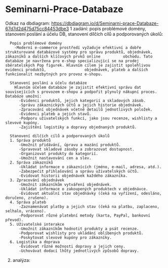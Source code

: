 # Seminarni-Prace-Databaze
Odkaz na dbdiagram: https://dbdiagram.io/d/Seminarni-prace-Databaze-67d7d2d475d75cc84453dbe3
1 zadání:
  popis problémové domény, stanovení poslání a účelu DB, stanovení dílčích cílů a podporovaných úkolů:
  
      Popis problémové domény
        -Moderní e-commerce prostředí vyžaduje efektivní a dobře strukturované databázové systémy pro správu produktů, objednávek, zákazníků a dalších klíčových prvků online          obchodu. Tato databáze je navržena pro e-shop specializující se na prodej sběratelských Pop figurek. Hlavním cílem je zajistit spolehlivou evidenci produktů,                 objednávek, plateb a dalších funkcionalit nezbytných pro provoz e-shopu.
        
      Stanovení poslání a účelu databáze
        Hlavním účelem databáze je zajistit efektivní správu dat souvisejících s provozem e-shopu a podpořit plynulý nákupní proces. Databáze umožní:
          -Evidenci produktů, jejich kategorií a skladových zásob.
          -Správu zákaznických účtů a jejich historie objednávek.
          -Zpracování objednávek včetně detailů jednotlivých položek.
          -Evidenci plateb a jejich stavů.
          -Podporu uživatelských funkcí, jako jsou recenze, wishlisty a slevové kupóny.
          -Zajištění logistiky a dopravy objednaných produktů.
          
      Stanovení dílčích cílů a podporovaných úkolů
      1. Správa produktů
          -Umožnit přidávání, úpravu a mazání produktů. 
          -Spravovat skladové zásoby a zobrazovat dostupnost.
          -Organizovat produkty do kategorií.        
          -Umožnit nastavování cen a slev.
      2. Správa zákazníků
          -Ukládat informace o zákaznících (jméno, e-mail, adresa, atd.).
          -Zabezpečit přihlašování a správu uživatelských účtů.
          -Evidovat historii objednávek každého zákazníka.
      3. Zpracování objednávek
          -Umožnit zákazníkům vytváření objednávek.
          -Ukládat informace o zakoupených produktech v objednávce.
          -Evidovat aktuální stav objednávky (čeká na vyřízení, odesláno, doručeno, zrušeno).
      4. Správa plateb
          -Zaznamenávat platby a jejich stav (čeká na platbu, zaplaceno, selhalo, vráceno).
          -Podporovat různé platební metody (karta, PayPal, bankovní převod).
      5. Uživatelské interakce
          -Umožnit zákazníkům hodnotit produkty a psát recenze.
          -Podporovat wishlisty pro ukládání oblíbených produktů.
          -Poskytovat slevové kupóny pro zákazníky.
      6. Logistika a doprava
          -Evidovat různé možnosti dopravy a jejich ceny.
          -Uchovávat dodací lhůty jednotlivých způsobů dopravy.
2. analýza:
